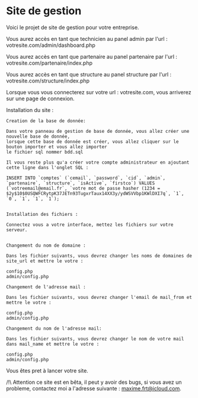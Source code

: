 
# Site de gestion

Voici le projet de site de gestion pour votre entreprise.

Vous aurez accès en tant que technicien au panel admin par l'url : votresite.com/admin/dashboard.php

Vous aurez accès en tant que partenaire au panel partenaire par l'url : votresite.com/partenaire/index.php

Vous aurez accès en tant que structure au panel structure par l'url : votresite.com/structure/index.php

Lorsque vous vous connecterez sur votre url : votresite.com, vous arriverez sur une page de connexion.


Installation du site :

    Creation de la base de donnée:

    Dans votre panneau de gestion de base de donnée, vous allez créer une nouvelle base de donnée, 
    lorsque cette base de donnée est créer, vous allez cliquer sur le bouton importer et vous allez importer
    le fichier sql nommer bdd.sql

    Il vous reste plus qu'a créer votre compte administrateur en ajoutant cette ligne dans l'onglet SQL : 
    
    INSERT INTO `comptes` (`cemail`, `password`, `cid`, `admin`, `partenaire`, `structure`, `isActive`, `firstco`) VALUES
    (`votreemail@email.fr`, `votre mot de passe hasher (1234 = $2y$10$0USQWFCRytpK37JETn93TugxrTaux14XX3y/ydWSVVbp1KWlDXI7q`, `1`, `0`, `1`, `1`, `1`);


    Installation des fichiers : 

    Connectez vous a votre interface, mettez les fichiers sur votre serveur.


    Changement du nom de domaine : 

    Dans les fichier suivants, vous devrez changer les noms de domaines de site_url et mettre le votre :

    config.php
    admin/config.php

    Changement de l'adresse mail : 

    Dans les fichier suivants, vous devrez changer l'email de mail_from et mettre le votre :

    config.php
    admin/config.php

    Changement du nom de l'adresse mail: 

    Dans les fichier suivants, vous devrez changer le nom de votre mail dans mail_name et mettre le votre :

    config.php
    admin/config.php

Vous êtes pret à lancer votre site.

/!\ Attention ce site est en bêta, il peut y avoir des bugs, si vous avez un probleme, contactez moi a l'adresse suivante : maxime.frt@icloud.com.



